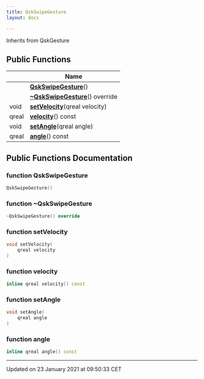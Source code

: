 ```yaml
---
title: QskSwipeGesture
layout: docs

---
```





Inherits from QskGesture

## Public Functions

|                | Name           |
| -------------- | -------------- |
| | **[QskSwipeGesture](/docs/classes/class_qsk_swipe_gesture/#function-qskswipegesture)**() |
| | **[~QskSwipeGesture](/docs/classes/class_qsk_swipe_gesture/#function-~qskswipegesture)**() override |
| void | **[setVelocity](/docs/classes/class_qsk_swipe_gesture/#function-setvelocity)**(qreal velocity) |
| qreal | **[velocity](/docs/classes/class_qsk_swipe_gesture/#function-velocity)**() const |
| void | **[setAngle](/docs/classes/class_qsk_swipe_gesture/#function-setangle)**(qreal angle) |
| qreal | **[angle](/docs/classes/class_qsk_swipe_gesture/#function-angle)**() const |

## Public Functions Documentation

### function QskSwipeGesture

```cpp
QskSwipeGesture()
```


### function ~QskSwipeGesture

```cpp
~QskSwipeGesture() override
```


### function setVelocity

```cpp
void setVelocity(
    qreal velocity
)
```


### function velocity

```cpp
inline qreal velocity() const
```


### function setAngle

```cpp
void setAngle(
    qreal angle
)
```


### function angle

```cpp
inline qreal angle() const
```


-------------------------------

Updated on 23 January 2021 at 09:50:33 CET